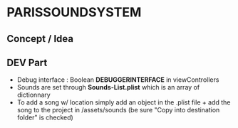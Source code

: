 PARISSOUNDSYSTEM
================

Concept / Idea
--------------


DEV Part
--------
 - Debug interface : Boolean **DEBUGGERINTERFACE** in viewControllers
 - Sounds are set through **Sounds-List.plist** which is an array of dictionnary
 - To add a song w/ location simply add an object in the .plist file + add the song to the project in /assets/sounds (be sure "Copy into destination folder" is checked)